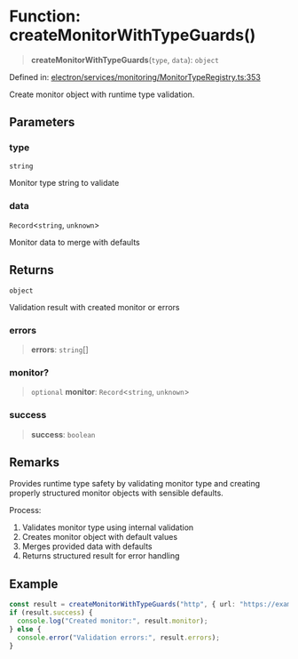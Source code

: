 # Function: createMonitorWithTypeGuards()

> **createMonitorWithTypeGuards**(`type`, `data`): `object`

Defined in: [electron/services/monitoring/MonitorTypeRegistry.ts:353](https://github.com/Nick2bad4u/Uptime-Watcher/blob/2a45eeb1723f8f7089001af2c92aa07d82dfe7e4/electron/services/monitoring/MonitorTypeRegistry.ts#L353)

Create monitor object with runtime type validation.

## Parameters

### type

`string`

Monitor type string to validate

### data

`Record`\<`string`, `unknown`\>

Monitor data to merge with defaults

## Returns

`object`

Validation result with created monitor or errors

### errors

> **errors**: `string`[]

### monitor?

> `optional` **monitor**: `Record`\<`string`, `unknown`\>

### success

> **success**: `boolean`

## Remarks

Provides runtime type safety by validating monitor type and creating
properly structured monitor objects with sensible defaults.

Process:
1. Validates monitor type using internal validation
2. Creates monitor object with default values
3. Merges provided data with defaults
4. Returns structured result for error handling

## Example

```typescript
const result = createMonitorWithTypeGuards("http", { url: "https://example.com" });
if (result.success) {
  console.log("Created monitor:", result.monitor);
} else {
  console.error("Validation errors:", result.errors);
}
```
